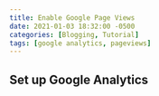 ```yaml
---
title: Enable Google Page Views
date: 2021-01-03 18:32:00 -0500
categories: [Blogging, Tutorial]
tags: [google analytics, pageviews]
---
```


## Set up Google Analytics
